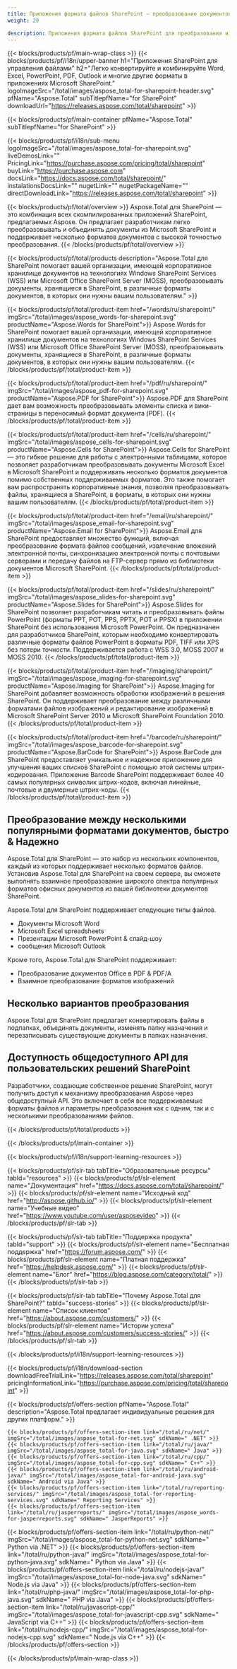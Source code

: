 ```yaml
---
title: Приложения формата файлов SharePoint — преобразование документов в приложениях SharePoint 
weight: 20

description: Приложения формата файлов SharePoint для преобразования и объединения форматов документов Word Excel PDF PowerPoint Email и Imaging в Microsoft SharePoint
---
```


{{< blocks/products/pf/main-wrap-class >}}
{{< blocks/products/pf/i18n/upper-banner h1="Приложения SharePoint для управления файлами" h2="Легко конвертируйте и комбинируйте Word, Excel, PowerPoint, PDF, Outlook и многие другие форматы в приложениях Microsoft SharePoint." logoImageSrc="/total/images/aspose_total-for-sharepoint-header.svg" pfName="Aspose.Total" subTitlepfName="for SharePoint" downloadUrl="https://releases.aspose.com/total/sharepoint" >}}

{{< blocks/products/pf/main-container pfName="Aspose.Total" subTitlepfName="for SharePoint" >}}

{{< blocks/products/pf/i18n/sub-menu logoImageSrc="/total/images/aspose_total-for-sharepoint.svg" liveDemosLink="" PricingLink="https://purchase.aspose.com/pricing/total/sharepoint" buyLink="https://purchase.aspose.com" docsLink="https://docs.aspose.com/total/sharepoint/" instalationsDocsLink="" nugetLink="" nugetPackageName="" directDownloadLink="https://releases.aspose.com/total/sharepoint" >}}

{{< blocks/products/pf/total/overview >}}
Aspose.Total для SharePoint — это комбинация всех скомпилированных приложений SharePoint, предлагаемых Aspose. Он предлагает разработчикам легко преобразовывать и объединять документы из Microsoft SharePoint и поддерживает несколько форматов документов с высокой точностью преобразования.
{{< /blocks/products/pf/total/overview >}}

{{< blocks/products/pf/total/products description="Aspose.Total для SharePoint помогает вашей организации, имеющей корпоративное хранилище документов на технологиях Windows SharePoint Services (WSS) или Microsoft Office SharePoint Server (MOSS), преобразовывать документы, хранящиеся в SharePoint, в различные форматы документов, в которых они нужны вашим пользователям." >}}

{{< blocks/products/pf/total/product-item href="/words/ru/sharepoint/" imgSrc="/total/images/aspose_words-for-sharepoint.svg" productName="Aspose.Words for SharePoint">}}
Aspose.Words for SharePoint помогает вашей организации, имеющей корпоративное хранилище документов на технологиях Windows SharePoint Services (WSS) или Microsoft Office SharePoint Server (MOSS), преобразовывать документы, хранящиеся в SharePoint, в различные форматы документов, в которых они нужны вашим пользователям.
{{< /blocks/products/pf/total/product-item >}}

{{< blocks/products/pf/total/product-item href="/pdf/ru/sharepoint/" imgSrc="/total/images/aspose_pdf-for-sharepoint.svg" productName="Aspose.PDF for SharePoint">}}
Aspose.PDF для SharePoint дает вам возможность преобразовывать элементы списка и вики-страницы в переносимый формат документа (PDF).
{{< /blocks/products/pf/total/product-item >}}

{{< blocks/products/pf/total/product-item href="/cells/ru/sharepoint/" imgSrc="/total/images/aspose_cells-for-sharepoint.svg" productName="Aspose.Cells for SharePoint">}}
Aspose.Cells for SharePoint — это гибкое решение для работы с электронными таблицами, которое позволяет разработчикам преобразовывать документы Microsoft Excel в Microsoft SharePoint и поддерживать несколько форматов документов помимо собственных поддерживаемых форматов. Это также помогает вам распространять корпоративные знания, позволяя преобразовывать файлы, хранящиеся в SharePoint, в форматы, в которых они нужны вашим пользователям.
{{< /blocks/products/pf/total/product-item >}}

{{< blocks/products/pf/total/product-item href="/email/ru/sharepoint/" imgSrc="/total/images/aspose_email-for-sharepoint.svg" productName="Aspose.Email for SharePoint">}}
Aspose.Email для SharePoint предоставляет множество функций, включая преобразование формата файлов сообщений, извлечение вложений электронной почты, синхронизацию электронной почты с почтовыми серверами и передачу файлов на FTP-сервер прямо из библиотеки документов Microsoft SharePoint.
{{< /blocks/products/pf/total/product-item >}}

{{< blocks/products/pf/total/product-item href="/slides/ru/sharepoint/" imgSrc="/total/images/aspose_slides-for-sharepoint.svg" productName="Aspose.Slides for SharePoint">}}
Aspose.Slides for SharePoint позволяет разработчикам читать и преобразовывать файлы PowerPoint (форматы PPT, POT, PPS, PPTX, POT и PPSX) в приложении SharePoint без использования Microsoft PowerPoint. Он предназначен для разработчиков SharePoint, которым необходимо конвертировать различные форматы файлов PowerPoint в форматы PDF, TIFF или XPS без потери точности. Поддерживается работа с WSS 3.0, MOSS 2007 и MOSS 2010.
{{< /blocks/products/pf/total/product-item >}}

{{< blocks/products/pf/total/product-item href="/imaging/sharepoint/" imgSrc="/total/images/aspose_imaging-for-sharepoint.svg" productName="Aspose.Imaging for SharePoint">}}
Aspose.Imaging for SharePoint добавляет возможность обработки изображений в решения SharePoint. Он поддерживает преобразование между различными форматами файлов изображений и редактирование изображений в Microsoft SharePoint Server 2010 и Microsoft SharePoint Foundation 2010.
{{< /blocks/products/pf/total/product-item >}}

{{< blocks/products/pf/total/product-item href="/barcode/ru/sharepoint/" imgSrc="/total/images/aspose_barcode-for-sharepoint.svg" productName="Aspose.BarCode for SharePoint">}}
Aspose.BarCode для SharePoint предоставляет уникальное и надежное приложение для улучшения ваших списков SharePoint с помощью этой системы штрих-кодирования. Приложение Barcode SharePoint поддерживает более 40 самых популярных символик штрих-кодов, включая линейные, почтовые и двумерные штрих-коды.
{{< /blocks/products/pf/total/product-item >}}

<!--<p></p>-->
<div class="col-lg-12">
 <h2 class="h2title">
  <a class="anchor" id="features" name="features">
  </a>
  Преобразование между несколькими популярными форматами документов, быстро &amp; Надежно
 </h2>
 <p>
  Aspose.Total для SharePoint — это набор из нескольких компонентов, каждый из которых поддерживает несколько форматов файлов. Установив Aspose.Total для SharePoint на своем сервере, вы сможете выполнять взаимное преобразование широкого спектра популярных форматов офисных документов из вашей библиотеки документов SharePoint.
 </p>
 <p>
  Aspose.Total для SharePoint поддерживает следующие типы файлов.
 </p>
 <ul class="unstyled">
  <li>
   Документы Microsoft Word
  </li>
  <li>
   Microsoft Excel spreadsheets
  </li>
  <li>
   Презентации Microsoft PowerPoint &amp; слайд-шоу
  </li>
  <li>
   сообщения Microsoft Outlook
  </li>
 </ul>
 <p>
  Кроме того, Aspose.Total для SharePoint поддерживает:
 </p>
 <ul class="unstyled">
  <li>
   Преобразование документов Office в PDF &amp; PDF/А
  </li>
  <li>
   Взаимное преобразование форматов изображений
  </li>
 </ul>
</div>
<div class="col-lg-12">
 <h2 class="h2title">
  Несколько вариантов преобразования
 </h2>
 <p>
  Aspose.Total для SharePoint предлагает конвертировать файлы в подпапках, объединять документы, изменять папку назначения и перезаписывать существующие документы в папках назначения.
 </p>
</div>
<div class="col-lg-12">
 <h2 class="h2title">
  Доступность общедоступного API для пользовательских решений SharePoint
 </h2>
 <p>
  Разработчики, создающие собственное решение SharePoint, могут получить доступ к механизму преобразования Aspose через общедоступный API. Это включает в себя все поддерживаемые форматы файлов и параметры преобразования как с одним, так и с несколькими преобразованиями файлов.
 </p>
</div>
<!--Feature-section Start-->
<!--Feature-section End-->

{{< /blocks/products/pf/total/products >}}

{{< /blocks/products/pf/main-container >}}


{{< blocks/products/pf/i18n/support-learning-resources >}}

{{< blocks/products/pf/slr-tab tabTitle="Образовательные ресурсы" tabId="resources" >}}
{{< blocks/products/pf/slr-element name="Документация" href="https://docs.aspose.com/total/sharepoint/" >}} 
{{< blocks/products/pf/slr-element name="Исходный код" href="http://aspose.github.io/" >}} 
{{< blocks/products/pf/slr-element name="Учебные видео" href="https://www.youtube.com/user/asposevideo" >}} 
{{< /blocks/products/pf/slr-tab >}}

{{< blocks/products/pf/slr-tab tabTitle="Поддержка продукта" tabId="support" >}}
{{< blocks/products/pf/slr-element name="Бесплатная поддержка" href="https://forum.aspose.com/" >}} 
{{< blocks/products/pf/slr-element name="Платная поддержка" href="https://helpdesk.aspose.com/" >}} 
{{< blocks/products/pf/slr-element name="Блог" href="https://blog.aspose.com/category/total/" >}} 
{{< /blocks/products/pf/slr-tab >}}

{{< blocks/products/pf/slr-tab tabTitle="Почему Aspose.Total для SharePoint?" tabId="success-stories" >}}
{{< blocks/products/pf/slr-element name="Список клиентов" href="https://about.aspose.com/customers/" >}} 
{{< blocks/products/pf/slr-element name="Истории успеха" href="https://about.aspose.com/customers/success-stories/" >}} 
{{< /blocks/products/pf/slr-tab >}}

{{< /blocks/products/pf/i18n/support-learning-resources >}}

{{< blocks/products/pf/i18n/download-section downloadFreeTrialLink="https://releases.aspose.com/total/sharepoint" pricingInformationLink="https://purchase.aspose.com/pricing/total/sharepoint" >}}

{{< blocks/products/pf/offers-section pfName="Aspose.Total" description="Aspose.Total предлагает индивидуальные решения для других платформ." >}}

    {{< blocks/products/pf/offers-section-item link="/total/ru/net/" imgSrc="/total/images/aspose_total-for-net.svg" sdkName=" .NET" >}}
    {{< blocks/products/pf/offers-section-item link="/total/ru/java/" imgSrc="/total/images/aspose_total-for-java.svg" sdkName=" Java" >}}
    {{< blocks/products/pf/offers-section-item link="/total/ru/cpp/" imgSrc="/total/images/aspose_total-for-cpp.svg" sdkName=" C++" >}}
    {{< blocks/products/pf/offers-section-item link="/total/ru/android-java/" imgSrc="/total/images/aspose_total-for-android-java.svg" sdkName=" Android via Java" >}}
    {{< blocks/products/pf/offers-section-item link="/total/ru/reporting-services/" imgSrc="/total/images/aspose_total-for-reporting-services.svg" sdkName=" Reporting Services" >}}
    {{< blocks/products/pf/offers-section-item link="/total/ru/jasperreports/" imgSrc="/total/images/aspose_words-for-jasperreports.svg" sdkName=" JasperReports" >}}
 {{< blocks/products/pf/offers-section-item link="/total/ru/python-net/" imgSrc="/total/images/aspose_total-for-python-net.svg" sdkName=" Python via .NET" >}}
 {{< blocks/products/pf/offers-section-item link="/total/ru/python-java/" imgSrc="/total/images/aspose_total-for-python-java.svg" sdkName=" Python via Java" >}}
 {{< blocks/products/pf/offers-section-item link="/total/ru/nodejs-java/" imgSrc="/total/images/aspose_total-for-node-java.svg" sdkName=" Node.js via Java" >}}
 {{< blocks/products/pf/offers-section-item link="/total/ru/php-java/" imgSrc="/total/images/aspose_total-for-php-java.svg" sdkName=" PHP via Java" >}}
{{< blocks/products/pf/offers-section-item link="/total/ru/javascript-cpp/" imgSrc="/total/images/aspose_total-for-javascript-cpp.svg" sdkName=" JavaScript via C++" >}}
{{< blocks/products/pf/offers-section-item link="/total/ru/nodejs-cpp/" imgSrc="/total/images/aspose_total-for-nodejs-cpp.svg" sdkName=" Node.js via C++" >}}
{{< /blocks/products/pf/offers-section >}}

{{< /blocks/products/pf/main-wrap-class >}}